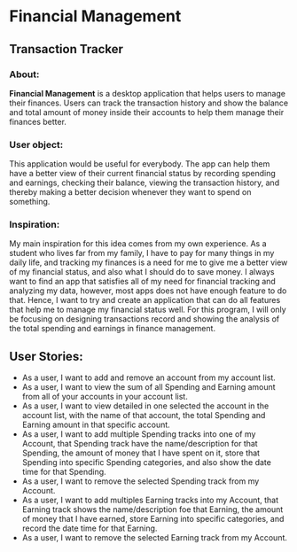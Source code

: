 # Financial Management

## Transaction Tracker

### About:
**Financial Management** is a desktop application that helps users to manage their finances. 
Users can track the transaction history and show the balance and total amount of money inside 
their accounts to help them manage their finances better.

### User object:
This application would be useful for everybody. The app can help them have a better view of
their current financial status by recording spending and earnings, checking their balance, 
viewing the transaction history, and thereby making a better decision whenever they want 
to spend on something.

### Inspiration:
My main inspiration for this idea comes from my own experience. As a student who lives far
from my family, I have to pay for many things in my daily life, and tracking my finances
is a need for me to give me a better view of my financial status, and also what I should
do to save money. I always want to find an app that satisfies all of my need for financial
tracking and analyzing my data, however, most apps does not have enough feature to do that. 
Hence, I want to try and create an application that can do all features that help me to 
manage my financial status well. For this program, I will only be focusing on designing 
transactions record and showing the analysis of the total spending and earnings in finance 
management.

## User Stories:
- As a user, I want to add and remove an account from my account list.
- As a user, I want to view the sum of all Spending and Earning amount from all of your accounts in your account list.
- As a user, I want to view detailed in one selected the account in the account list, with the name of
that account, the total Spending and Earning amount in that specific account.
- As a user, I want to add multiple Spending tracks into one of my Account, that Spending track have the name/description for that 
Spending, the amount of money that I have spent on it, store that Spending into specific Spending categories, and also 
show the date time for that Spending.
- As a user, I want to remove the selected Spending track from my Account.
- As a user, I want to add multiples Earning tracks into my Account, that Earning track shows the name/description foe that Earning,
the amount of money that I have earned, store Earning into specific categories, and record the date time for that 
Earning.
- As a user, I want to remove the selected Earning track from my Account.


